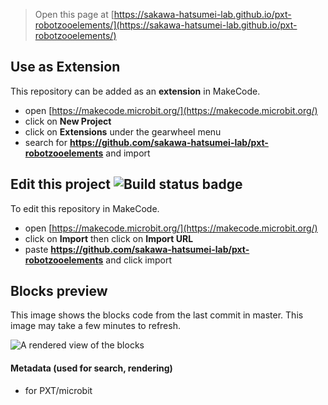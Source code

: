 
> Open this page at [https://sakawa-hatsumei-lab.github.io/pxt-robotzooelements/](https://sakawa-hatsumei-lab.github.io/pxt-robotzooelements/)

## Use as Extension

This repository can be added as an **extension** in MakeCode.

* open [https://makecode.microbit.org/](https://makecode.microbit.org/)
* click on **New Project**
* click on **Extensions** under the gearwheel menu
* search for **https://github.com/sakawa-hatsumei-lab/pxt-robotzooelements** and import

## Edit this project ![Build status badge](https://github.com/sakawa-hatsumei-lab/pxt-robotzooelements/workflows/MakeCode/badge.svg)

To edit this repository in MakeCode.

* open [https://makecode.microbit.org/](https://makecode.microbit.org/)
* click on **Import** then click on **Import URL**
* paste **https://github.com/sakawa-hatsumei-lab/pxt-robotzooelements** and click import

## Blocks preview

This image shows the blocks code from the last commit in master.
This image may take a few minutes to refresh.

![A rendered view of the blocks](https://github.com/sakawa-hatsumei-lab/pxt-robotzooelements/raw/master/.github/makecode/blocks.png)

#### Metadata (used for search, rendering)

* for PXT/microbit
<script src="https://makecode.com/gh-pages-embed.js"></script><script>makeCodeRender("{{ site.makecode.home_url }}", "{{ site.github.owner_name }}/{{ site.github.repository_name }}");</script>

